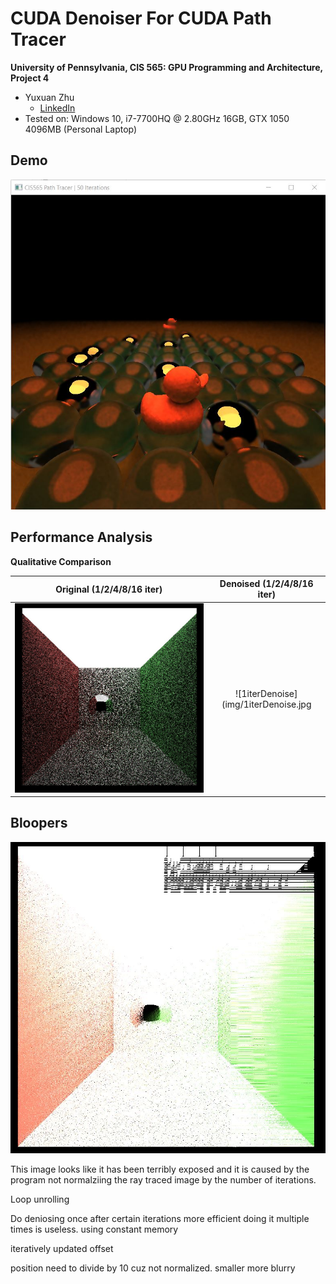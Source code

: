 CUDA Denoiser For CUDA Path Tracer
==================================

**University of Pennsylvania, CIS 565: GPU Programming and Architecture, Project 4**

* Yuxuan Zhu
  * [LinkedIn](https://www.linkedin.com/in/andrewyxzhu/)
* Tested on: Windows 10, i7-7700HQ @ 2.80GHz 16GB, GTX 1050 4096MB (Personal Laptop)

## Demo

![Demo](img/final.jpg)

## Performance Analysis

**Qualitative Comparison**

Original (1/2/4/8/16 iter) |  Denoised (1/2/4/8/16 iter)
:-------------------------:|:-------------------------:
![1iter](img/1iter.jpg)  |  ![1iterDenoise](img/1iterDenoise.jpg



## Bloopers

![Blooper](img/blooper1.jpg)

This image looks like it has been terribly exposed and it is caused by the program not normalziing the ray traced image by the number of iterations.




Loop unrolling

Do deniosing once after certain iterations more efficient doing it multiple times is useless.
using constant memory


iteratively updated offset

position need to divide by 10 cuz not normalized.
smaller more blurry